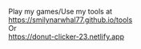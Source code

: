 Play my games/Use my tools at
<br>
https://smilynarwhal77.github.io/tools
<br>Or<br> 
https://donut-clicker-23.netlify.app

